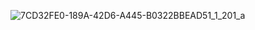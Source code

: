 ![7CD32FE0-189A-42D6-A445-B0322BBEAD51_1_201_a](https://github.com/ankit071105/motion-art-effect/assets/139707943/c206b421-4057-4a39-933b-bc3b81b475fd)
